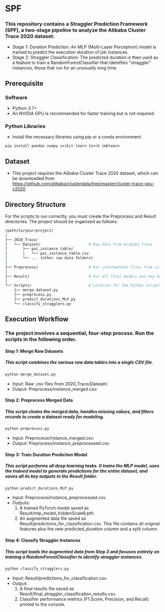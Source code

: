 # SPF
### This repository contains a Straggler Prediction Framework (SPF), a two-stage pipeline to analyze the Alibaba Cluster Trace 2020 dataset.
- Stage 1: Duration Prediction: An MLP (Multi-Layer Perceptron) model is trained to predict the execution duration of job instances.
- Stage 2: Straggler Classification: The predicted duration is then used as a feature to train a RandomForestClassifier that identifies "straggler" instances, those that run for an unusually long time.

## Prerequisite
### Software
- Python 3.7+
- An NVIDIA GPU is recommended for faster training but is not required.
### Python Libraries
- Install the necessary libraries using pip or a conda environment.
```bash
pip install pandas numpy scikit-learn torch imblearn 
```

## Dataset
- This project requires the Alibaba Cluster Trace 2020 dataset, which can be downloaded from https://github.com/alibaba/clusterdata/tree/master/cluster-trace-gpu-v2020

## Directory Structure
For the scripts to run correctly, you must create the Preprocess and Result directories. The project should be organized as follows:
``` bash
/path/to/your/project/
|
├── 2020_Trace/
|   └── Dataset/                      # Raw data from Alibaba Trace
|       ├── pai_instance_table/
|       |   └── pai_instance_table.csv
|       └── ... (other raw data folders)
|
├── Preprocess/                       # For intermediate files from initial data prep
|
├── Result/                           # For all final models and key data artifacts
|
└── Scripts/                          # Location for the Python scripts
    ├── merge_dataset.py
    ├── preprocess.py
    ├── predict_durations_MLP.py
    └── classify_stragglers.py
```

## Execution Workflow
### The project involves a sequential, four-step process. Run the scripts in the following order.
#### Step 1: Merge Raw Datasets
##### This script combines the various raw data tables into a single CSV file.
``` bash
python merge_dataset.py
```
- Input: Raw .csv files from 2020_Trace/Dataset/.
- Output: Preprocess/instance_merged.csv.

#### Step 2: Preprocess Merged Data
##### This script cleans the merged data, handles missing values, and filters records to create a dataset ready for modeling.
``` bash
python preprocess.py
```
- Input: Preprocess/instance_merged.csv.
- Output: Preprocess/instance_preprocessed.csv.

#### Step 3: Train Duration Prediction Model
##### This script performs all deep learning tasks. It trains the MLP model, uses the trained model to generate predictions for the entire dataset, and saves all its key outputs to the Result folder.
```bash
python predict_durations_MLP.py
```
- Input: Preprocess/instance_preprocessed.csv.
- Outputs:
   1. A trained PyTorch model saved as Result/mlp_model_hiddenScale6.pth.
   2. An augmented data file saved as Result/predictions_for_classification.csv. This file contains all original features plus the new predicted_duration column and a split column.

#### Step 4: Classify Straggler Instances
##### This script loads the augmented data from Step 3 and focuses entirely on training a RandomForestClassifier to identify straggler instances.
```bash
python classify_stragglers.py
```
- Input: Result/predictions_for_classification.csv.
- Output:
   1. A final results file saved as Result/final_straggler_classification_results.csv.
   2. Classifier performance metrics (F1 Score, Precision, and Recall) printed to the console.

